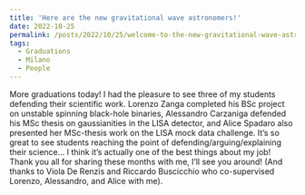 ```yaml
---
title: 'Here are the new gravitational wave astronomers!'
date: 2022-10-25
permalink: /posts/2022/10/25/welcome-to-the-new-gravitational-wave-astronomers
tags:
  - Graduations
  - Milano
  - People
---
```


More graduations today! I had the pleasure to see three of my students defending their scientific work. Lorenzo Zanga completed his BSc project on unstable spinning black-hole binaries, Alessandro Carzaniga defended his MSc thesis on gaussianities in the LISA detector, and Alice Spadaro also presented her MSc-thesis work on the LISA mock data challenge. It’s so great to see students reaching the point of defending/arguing/explaining their science… I think it’s actually one of the best things about my job! Thank you all for sharing these months with me, I’ll see you around! (And thanks to Viola De Renzis and Riccardo Buscicchio who co-supervised Lorenzo, Alessandro, and Alice with me).

